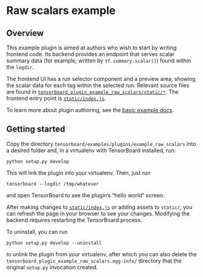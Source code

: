 # Raw scalars example

## Overview

This example plugin is aimed at authors who wish to start by writing frontend
code. Its backend provides an endpoint that serves scalar summary data (for
example, written by `tf.summary.scalar()`) found within the `logdir`.

The frontend UI has a run selector component and a preview area, showing the
scalar data for each tag within the selected run. Relevant source files are found in [`tensorboard_plugin_example_raw_scalars/static/*`][static-dir].
The frontend entry point is [`static/index.js`][static-index-js].

To learn more about plugin authoring, see the [basic example docs][basic-example-docs].

[static-dir]: ./tensorboard_plugin_example_raw_scalars/static
[static-index-js]: ./tensorboard_plugin_example_raw_scalars/static/index.js
[basic-example-docs]: https://github.com/tensorflow/tensorboard/blob/master/tensorboard/examples/plugins/example_basic/README.md

## Getting started

Copy the directory `tensorboard/examples/plugins/example_raw_scalars` into a desired folder and, in a virtualenv with TensorBoard installed, run:

```
python setup.py develop
```

This will link the plugin into your virtualenv. Then, just run

```
tensorboard --logdir /tmp/whatever
```

and open TensorBoard to see the plugin’s “hello world” screen.

After making changes to [`static/index.js`](./tensorboard_plugin_example_raw_scalars/static/index.js) or adding assets to `static/`, you can refresh the page in your browser to see your changes. Modifying the backend requires restarting the TensorBoard process.

To uninstall, you can run

```
python setup.py develop --uninstall
```

to unlink the plugin from your virtualenv, after which you can also delete the `tensorboard_plugin_example_raw_scalars.egg-info/` directory that the original `setup.py` invocation created.
